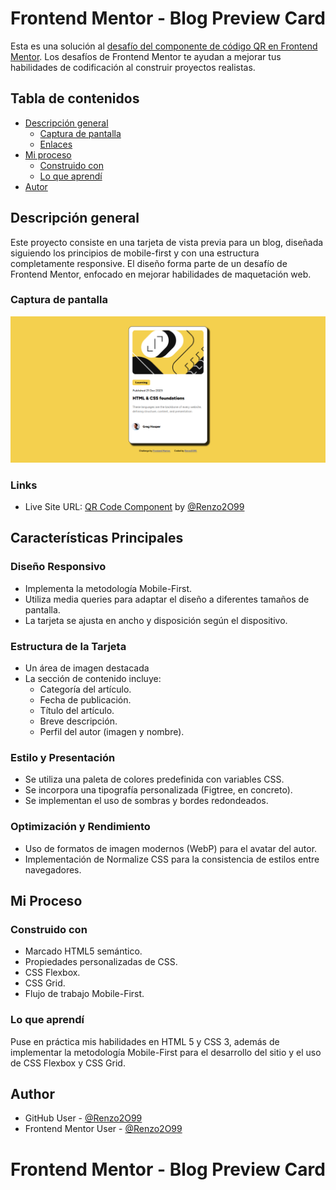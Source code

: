 # Frontend Mentor - Blog Preview Card

Esta es una solución al [desafío del componente de código QR en Frontend Mentor](https://www.frontendmentor.io/challenges/qr-code-component-iux_sIO_H). Los desafíos de Frontend Mentor te ayudan a mejorar tus habilidades de codificación al construir proyectos realistas.

## Tabla de contenidos

- [Descripción general](#descripción-general)
  - [Captura de pantalla](#captura-de-pantalla)
  - [Enlaces](#enlaces)
- [Mi proceso](#mi-proceso)
  - [Construido con](#construido-con)
  - [Lo que aprendí](#lo-que-aprendí)
- [Autor](#autor)

## Descripción general
Este proyecto consiste en una tarjeta de vista previa para un blog, diseñada siguiendo los principios de mobile-first y con una estructura completamente responsive. El diseño forma parte de un desafío de Frontend Mentor, enfocado en mejorar habilidades de maquetación web.


### Captura de pantalla

![](assets/images/screenshot-website.png)

### Links

- Live Site URL: [QR Code Component](https://renzo2o99.github.io/qr-code-component-main/) by [@Renzo2O99](https://github.com/Renzo2O99/)

## Características Principales

### Diseño Responsivo
- Implementa la metodología Mobile-First.
- Utiliza media queries para adaptar el diseño a diferentes tamaños de pantalla.
- La tarjeta se ajusta en ancho y disposición según el dispositivo.

### Estructura de la Tarjeta
- Un área de imagen destacada
- La sección de contenido incluye:
  - Categoría del artículo.
  - Fecha de publicación.
  - Título del artículo.
  - Breve descripción.
  - Perfil del autor (imagen y nombre).

### Estilo y Presentación
- Se utiliza una paleta de colores predefinida con variables CSS.
- Se incorpora una tipografía personalizada (Figtree, en concreto).
- Se implementan el uso de sombras y bordes redondeados.

### Optimización y Rendimiento
- Uso de formatos de imagen modernos (WebP) para el avatar del autor.
- Implementación de Normalize CSS para la consistencia de estilos entre navegadores.

## Mi Proceso

### Construido con

- Marcado HTML5 semántico.
- Propiedades personalizadas de CSS.
- CSS Flexbox.
- CSS Grid.
- Flujo de trabajo Mobile-First.

### Lo que aprendí

Puse en práctica mis habilidades en HTML 5 y CSS 3, además de implementar la metodología Mobile-First para el desarrollo del sitio y el uso de CSS Flexbox y CSS Grid.

## Author

- GitHub User - [@Renzo2O99](https://github.com/Renzo2O99)
- Frontend Mentor User - [@Renzo2O99](https://www.frontendmentor.io/profile/Renzo2O99)
# Frontend Mentor - Blog Preview Card